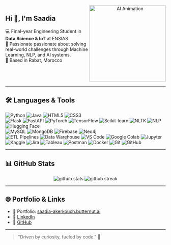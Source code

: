 <div style="display: table; width: 100%;">
  <div style="display: table-row;">
    <div style="display: table-cell; vertical-align: top; width: 60%;">
      <h2>Hi 👋, I'm Saadia</h2>
      <p>
        💻 Final-year Engineering Student in <strong>Data Science & IoT</strong> at ENSIAS<br>
        🔬 Passionate passionate about solving real-world challenges through Machine Learning, NLP, and AI systems.<br>
        📍 Based in Rabat, Morocco
      </p>
    </div>
    <div style="display: table-cell; text-align: center;">
      <img src="https://media.giphy.com/media/v1.Y2lkPTc5MGI3NjExbWtmd2liYmpjM2Nqc2lheno3anNpYWdsbjRqcXNtOGJ3Y2Voc2ZvciZlcD12MV9naWZzX3NlYXJjaCZjdD1n/doXBzUFJRxpaUbuaqz/giphy.gif"
           width="240" alt="AI Animation">
    </div>

  </div>
</div>

---

## 🛠️ Languages & Tools

<p align="left">
  <!-- Programming Languages -->
  <img src="https://img.shields.io/badge/Python-3670A0?style=for-the-badge&logo=python&logoColor=white" alt="Python"/>
  <img src="https://img.shields.io/badge/Java-ED8B00?style=for-the-badge&logo=java&logoColor=white" alt="Java"/>
  <img src="https://img.shields.io/badge/HTML5-E34F26?style=for-the-badge&logo=html5&logoColor=white" alt="HTML5"/>
  <img src="https://img.shields.io/badge/CSS3-1572B6?style=for-the-badge&logo=css3&logoColor=white" alt="CSS3"/>
  <br/>

  <!-- Frameworks & Libraries -->
  <img src="https://img.shields.io/badge/Flask-000000?style=for-the-badge&logo=flask&logoColor=white" alt="Flask"/>
  <img src="https://img.shields.io/badge/FastAPI-009688?style=for-the-badge&logo=fastapi&logoColor=white" alt="FastAPI"/>
  <img src="https://img.shields.io/badge/PyTorch-EE4C2C?style=for-the-badge&logo=pytorch&logoColor=white" alt="PyTorch"/>
  <img src="https://img.shields.io/badge/TensorFlow-FF6F00?style=for-the-badge&logo=tensorflow&logoColor=white" alt="TensorFlow"/>
  <img src="https://img.shields.io/badge/Scikit--Learn-F7931E?style=for-the-badge&logo=scikitlearn&logoColor=white" alt="Scikit-learn"/>
  <img src="https://img.shields.io/badge/NLTK-9FC131?style=for-the-badge&logo=nltk&logoColor=black" alt="NLTK"/>
  <img src="https://img.shields.io/badge/NLP-6200EA?style=for-the-badge&logo=amazon&logoColor=white" alt="NLP"/>
  <img src="https://img.shields.io/badge/HuggingFace-FFB84C?style=for-the-badge&logo=huggingface&logoColor=black" alt="Hugging Face"/>
  <br/>

  <!-- Databases -->
  <img src="https://img.shields.io/badge/MySQL-4479A1?style=for-the-badge&logo=mysql&logoColor=white" alt="MySQL"/>
  <img src="https://img.shields.io/badge/MongoDB-47A248?style=for-the-badge&logo=mongodb&logoColor=white" alt="MongoDB"/>
  <img src="https://img.shields.io/badge/Firebase-FFCA28?style=for-the-badge&logo=firebase&logoColor=black" alt="Firebase"/>
  <img src="https://img.shields.io/badge/Neo4j-008CC1?style=for-the-badge&logo=neo4j&logoColor=white" alt="Neo4j"/>
  <br/>

  <!-- Data Engineering -->
  <img src="https://img.shields.io/badge/ETL%20Pipelines-FF6F61?style=for-the-badge&logo=data&logoColor=white" alt="ETL Pipelines"/>
  <img src="https://img.shields.io/badge/Data%20Warehouse-007ACC?style=for-the-badge&logo=databricks&logoColor=white" alt="Data Warehouse"/>

  <!-- Tools & Platforms -->
  <img src="https://img.shields.io/badge/VS%20Code-007ACC?style=for-the-badge&logo=visualstudiocode&logoColor=white" alt="VS Code"/>
  <img src="https://img.shields.io/badge/Google%20Colab-F9AB00?style=for-the-badge&logo=googlecolab&logoColor=black" alt="Google Colab"/>
  <img src="https://img.shields.io/badge/Jupyter-F37626?style=for-the-badge&logo=jupyter&logoColor=white" alt="Jupyter"/>
  <img src="https://img.shields.io/badge/Kaggle-20BEFF?style=for-the-badge&logo=kaggle&logoColor=white" alt="Kaggle"/>
  <img src="https://img.shields.io/badge/Jira-0052CC?style=for-the-badge&logo=jira&logoColor=white" alt="Jira"/>
  <img src="https://img.shields.io/badge/Tableau-E97627?style=for-the-badge&logo=tableau&logoColor=white" alt="Tableau"/>
  <img src="https://img.shields.io/badge/Postman-FF6C37?style=for-the-badge&logo=postman&logoColor=white" alt="Postman"/>
  <img src="https://img.shields.io/badge/Docker-2496ED?style=for-the-badge&logo=docker&logoColor=white" alt="Docker"/>
  <img src="https://img.shields.io/badge/Git-F05032?style=for-the-badge&logo=git&logoColor=white" alt="Git"/>
  <img src="https://img.shields.io/badge/GitHub-181717?style=for-the-badge&logo=github&logoColor=white" alt="GitHub"/>
</p>


---

## 📊 GitHub Stats

<p align="center">
  <img src="https://github-readme-stats.vercel.app/api?username=Saadia-Akerkouch&show_icons=true&theme=radical" alt="github stats"/>
  <img src="https://github-readme-streak-stats.herokuapp.com/?user=Saadia-Akerkouch&theme=radical" alt="github streak"/>
</p>

---

## 🌐 Portfolio & Links

- 🔗 Portfolio: [saadia-akerkouch.butternut.ai](https://saadia-akerkouch.butternut.ai)
- 💼 [LinkedIn](https://www.linkedin.com/in/saadia-akerkouch)
- 🧠 [GitHub](https://github.com/Saadia-Akerkouch)

---

> "Driven by curiosity, fueled by code." 🚀
